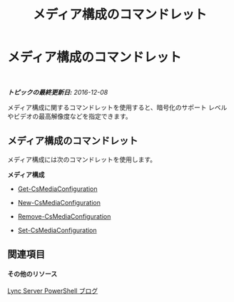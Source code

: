 ﻿---
title: メディア構成のコマンドレット
TOCTitle: メディア構成のコマンドレット
ms:assetid: 3b0802a4-3ce5-4ffd-89bb-292a2e86ff0e
ms:mtpsurl: https://technet.microsoft.com/ja-jp/library/Gg415647(v=OCS.15)
ms:contentKeyID: 48271811
ms.date: 12/10/2016
mtps_version: v=OCS.15
ms.translationtype: HT
---

# メディア構成のコマンドレット

 

_**トピックの最終更新日:** 2016-12-08_

メディア構成に関するコマンドレットを使用すると、暗号化のサポート レベルやビデオの最高解像度などを指定できます。

## メディア構成のコマンドレット

メディア構成には次のコマンドレットを使用します。

**メディア構成**

  - [Get-CsMediaConfiguration](get-csmediaconfiguration.md)

  - [New-CsMediaConfiguration](new-csmediaconfiguration.md)

  - [Remove-CsMediaConfiguration](remove-csmediaconfiguration.md)

  - [Set-CsMediaConfiguration](set-csmediaconfiguration.md)

## 関連項目

#### その他のリソース

[Lync Server PowerShell ブログ](http://go.microsoft.com/fwlink/?linkid=203150%26clcid=0x411)

